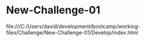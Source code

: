 # New-Challenge-01

file:///C:/Users/david/development/bootcamp/working-files/Challenge/New-Challenge-01/Develop/index.html